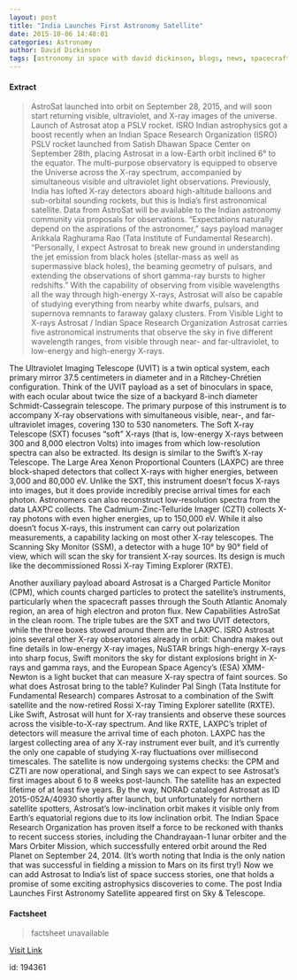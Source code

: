 ```yaml
---
layout: post
title: "India Launches First Astronomy Satellite"
date: 2015-10-06 14:48:01
categories: Astronomy
author: David Dickinson
tags: [astronomy in space with david dickinson, blogs, news, spacecraft and space missions]
---
```



#### Extract
>AstroSat launched into orbit on September 28, 2015, and will soon start returning visible, ultraviolet, and X-ray images of the universe.
Launch of Astrosat atop a PSLV rocket. ISRO
Indian astrophysics got a boost recently when an Indian Space Research Organization (ISRO) PSLV rocket launched from Satish Dhawan Space Center on September 28th, placing Astrosat in a low-Earth orbit inclined 6° to the equator. The multi-purpose observatory is equipped to observe the Universe across the X-ray spectrum, accompanied by simultaneous visible and ultraviolet light observations.
Previously, India has lofted X-ray detectors aboard high-altitude balloons and sub-orbital sounding rockets, but this is India’s first astronomical satellite. Data from AstroSat will be available to the Indian astronomy community via proposals for observations.
“Expectations naturally depend on the aspirations of the astronomer,” says payload manager Arikkala Raghurama Rao (Tata Institute of Fundamental Research). “Personally, I expect Astrosat to break new ground in understanding the jet emission from black holes (stellar-mass as well as supermassive black holes), the beaming geometry of pulsars, and extending the observations of short gamma-ray bursts to higher redshifts.”
With the capability of observing from visible wavelengths all the way through high-energy X-rays, Astrosat will also be capable of studying everything from nearby white dwarfs, pulsars, and supernova remnants to faraway galaxy clusters.
From Visible Light to X-rays
Astrosat / Indian Space Research Organization
Astrosat carries five astronomical instruments that observe the sky in five different wavelength ranges, from visible through near- and far-ultraviolet, to low-energy and high-energy X-rays.

The Ultraviolet Imaging Telescope (UVIT) is a twin optical system, each primary mirror 37.5 centimeters in diameter and in a Ritchey-Chrétien configuration. Think of the UVIT payload as a set of binoculars in space, with each ocular about twice the size of a backyard 8-inch diameter Schmidt-Cassegrain telescope. The primary purpose of this instrument is to accompany X-ray observations with simultaneous visible, near-, and far-ultraviolet images, covering 130 to 530 nanometers.
The Soft X-ray Telescope (SXT) focuses “soft” X-rays (that is, low-energy X-rays between 300 and 8,000 electron Volts) into images from which low-resolution spectra can also be extracted. Its design is similar to the Swift’s X-ray Telescope.
The Large Area Xenon Proportional Counters (LAXPC) are three block-shaped detectors that collect X-rays with higher energies, between 3,000 and 80,000 eV. Unlike the SXT, this instrument doesn’t focus X-rays into images, but it does provide incredibly precise arrival times for each photon. Astronomers can also reconstruct low-resolution spectra from the data LAXPC collects.
The Cadmium-Zinc-Telluride Imager (CZTI) collects X-ray photons with even higher energies, up to 150,000 eV. While it also doesn’t focus X-rays, this instrument can carry out polarization measurements, a capability lacking on most other X-ray telescopes.
The Scanning Sky Monitor (SSM), a detector with a huge 10° by 90° field of view, which will scan the sky for transient X-ray sources. Its design is much like the decommissioned Rossi X-ray Timing Explorer (RXTE).

Another auxiliary payload aboard Astrosat is a Charged Particle Monitor (CPM), which counts charged particles to protect the satellite’s instruments, particularly when the spacecraft passes through the South Atlantic Anomaly region, an area of high electron and proton flux.
New Capabilities
AstroSat in the clean room. The triple tubes are the SXT and two UVIT detectors, while the three boxes stowed around them are the LAXPC.  ISRO
Astrosat joins several other X-ray observatories already in orbit: Chandra makes out fine details in low-energy X-ray images, NuSTAR brings high-energy X-rays into sharp focus, Swift monitors the sky for distant explosions bright in X-rays and gamma rays, and the European Space Agency’s (ESA) XMM-Newton is a light bucket that can measure X-ray spectra of faint sources. So what does Astrosat bring to the table?
Kulinder Pal Singh (Tata Institute for Fundamental Research) compares Astrosat to a combination of the Swift satellite and the now-retired Rossi X-ray Timing Explorer satellite (RXTE). Like Swift, Astrosat will hunt for X-ray transients and observe these sources across the visible-to-X-ray spectrum. And like RXTE, LAXPC’s triplet of detectors will measure the arrival time of each photon. LAXPC has the largest collecting area of any X-ray instrument ever built, and it’s currently the only one capable of studying X-ray fluctuations over millisecond timescales.
The satellite is now undergoing systems checks: the CPM and CZTI are now operational, and Singh says we can expect to see Astrosat’s first images about 6 to 8 weeks post-launch. The satellite has an expected lifetime of at least five years.
By the way, NORAD cataloged Astrosat as ID 2015-052A/40930 shortly after launch, but unfortunately for northern satellite spotters, Astrosat’s low-inclination orbit makes it visible only from Earth’s equatorial regions due to its low inclination orbit.
The Indian Space Research Organization has proven itself a force to be reckoned with thanks to recent success stories, including the Chandrayaan-1 lunar orbiter and the Mars Orbiter Mission, which successfully entered orbit around the Red Planet on September 24, 2014. (It’s worth noting that India is the only nation that was successful in fielding a mission to Mars on its first try!)
Now we can add Astrosat to India’s list of space success stories, one that holds a promise of some exciting astrophysics discoveries to come.
The post India Launches First Astronomy Satellite appeared first on Sky &amp; Telescope.

#### Factsheet
>factsheet unavailable

[Visit Link](http://www.skyandtelescope.com/astronomy-news/india-launches-first-astronomy-satellite-10062015/)

id:  194361
